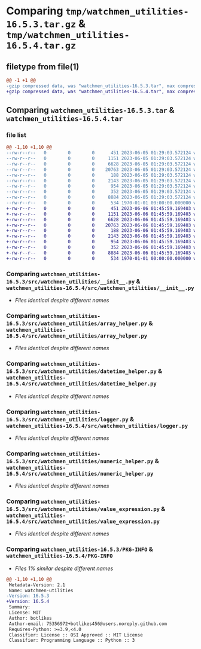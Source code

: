 # Comparing `tmp/watchmen_utilities-16.5.3.tar.gz` & `tmp/watchmen_utilities-16.5.4.tar.gz`

## filetype from file(1)

```diff
@@ -1 +1 @@
-gzip compressed data, was "watchmen_utilities-16.5.3.tar", max compression
+gzip compressed data, was "watchmen_utilities-16.5.4.tar", max compression
```

## Comparing `watchmen_utilities-16.5.3.tar` & `watchmen_utilities-16.5.4.tar`

### file list

```diff
@@ -1,10 +1,10 @@
--rw-r--r--   0        0        0      451 2023-06-05 01:29:03.572124 watchmen_utilities-16.5.3/pyproject.toml
--rw-r--r--   0        0        0     1151 2023-06-05 01:29:03.572124 watchmen_utilities-16.5.3/src/watchmen_utilities/__init__.py
--rw-r--r--   0        0        0     6628 2023-06-05 01:29:03.572124 watchmen_utilities-16.5.3/src/watchmen_utilities/array_helper.py
--rw-r--r--   0        0        0    20763 2023-06-05 01:29:03.572124 watchmen_utilities-16.5.3/src/watchmen_utilities/datetime_helper.py
--rw-r--r--   0        0        0      188 2023-06-05 01:29:03.572124 watchmen_utilities-16.5.3/src/watchmen_utilities/json_helper.py
--rw-r--r--   0        0        0     2143 2023-06-05 01:29:03.572124 watchmen_utilities-16.5.3/src/watchmen_utilities/logger.py
--rw-r--r--   0        0        0      954 2023-06-05 01:29:03.572124 watchmen_utilities-16.5.3/src/watchmen_utilities/numeric_helper.py
--rw-r--r--   0        0        0      352 2023-06-05 01:29:03.572124 watchmen_utilities-16.5.3/src/watchmen_utilities/string_helper.py
--rw-r--r--   0        0        0     8884 2023-06-05 01:29:03.572124 watchmen_utilities-16.5.3/src/watchmen_utilities/value_expression.py
--rw-r--r--   0        0        0      534 1970-01-01 00:00:00.000000 watchmen_utilities-16.5.3/PKG-INFO
+-rw-r--r--   0        0        0      451 2023-06-06 01:45:59.169403 watchmen_utilities-16.5.4/pyproject.toml
+-rw-r--r--   0        0        0     1151 2023-06-06 01:45:59.169403 watchmen_utilities-16.5.4/src/watchmen_utilities/__init__.py
+-rw-r--r--   0        0        0     6628 2023-06-06 01:45:59.169403 watchmen_utilities-16.5.4/src/watchmen_utilities/array_helper.py
+-rw-r--r--   0        0        0    20763 2023-06-06 01:45:59.169403 watchmen_utilities-16.5.4/src/watchmen_utilities/datetime_helper.py
+-rw-r--r--   0        0        0      188 2023-06-06 01:45:59.169403 watchmen_utilities-16.5.4/src/watchmen_utilities/json_helper.py
+-rw-r--r--   0        0        0     2143 2023-06-06 01:45:59.169403 watchmen_utilities-16.5.4/src/watchmen_utilities/logger.py
+-rw-r--r--   0        0        0      954 2023-06-06 01:45:59.169403 watchmen_utilities-16.5.4/src/watchmen_utilities/numeric_helper.py
+-rw-r--r--   0        0        0      352 2023-06-06 01:45:59.169403 watchmen_utilities-16.5.4/src/watchmen_utilities/string_helper.py
+-rw-r--r--   0        0        0     8884 2023-06-06 01:45:59.169403 watchmen_utilities-16.5.4/src/watchmen_utilities/value_expression.py
+-rw-r--r--   0        0        0      534 1970-01-01 00:00:00.000000 watchmen_utilities-16.5.4/PKG-INFO
```

### Comparing `watchmen_utilities-16.5.3/src/watchmen_utilities/__init__.py` & `watchmen_utilities-16.5.4/src/watchmen_utilities/__init__.py`

 * *Files identical despite different names*

### Comparing `watchmen_utilities-16.5.3/src/watchmen_utilities/array_helper.py` & `watchmen_utilities-16.5.4/src/watchmen_utilities/array_helper.py`

 * *Files identical despite different names*

### Comparing `watchmen_utilities-16.5.3/src/watchmen_utilities/datetime_helper.py` & `watchmen_utilities-16.5.4/src/watchmen_utilities/datetime_helper.py`

 * *Files identical despite different names*

### Comparing `watchmen_utilities-16.5.3/src/watchmen_utilities/logger.py` & `watchmen_utilities-16.5.4/src/watchmen_utilities/logger.py`

 * *Files identical despite different names*

### Comparing `watchmen_utilities-16.5.3/src/watchmen_utilities/numeric_helper.py` & `watchmen_utilities-16.5.4/src/watchmen_utilities/numeric_helper.py`

 * *Files identical despite different names*

### Comparing `watchmen_utilities-16.5.3/src/watchmen_utilities/value_expression.py` & `watchmen_utilities-16.5.4/src/watchmen_utilities/value_expression.py`

 * *Files identical despite different names*

### Comparing `watchmen_utilities-16.5.3/PKG-INFO` & `watchmen_utilities-16.5.4/PKG-INFO`

 * *Files 1% similar despite different names*

```diff
@@ -1,10 +1,10 @@
 Metadata-Version: 2.1
 Name: watchmen-utilities
-Version: 16.5.3
+Version: 16.5.4
 Summary: 
 License: MIT
 Author: botlikes
 Author-email: 75356972+botlikes456@users.noreply.github.com
 Requires-Python: >=3.9,<4.0
 Classifier: License :: OSI Approved :: MIT License
 Classifier: Programming Language :: Python :: 3
```

